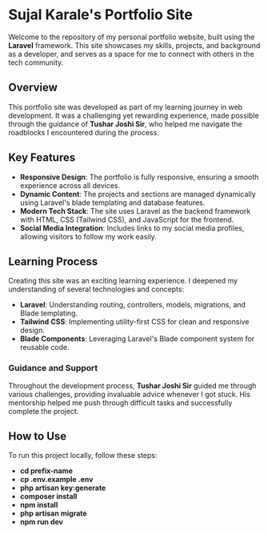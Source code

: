 # Sujal Karale's Portfolio Site

Welcome to the repository of my personal portfolio website, built using the **Laravel** framework. This site showcases my skills, projects, and background as a developer, and serves as a space for me to connect with others in the tech community.

## Overview

This portfolio site was developed as part of my learning journey in web development. It was a challenging yet rewarding experience, made possible through the guidance of **Tushar Joshi Sir**, who helped me navigate the roadblocks I encountered during the process.

## Key Features

- **Responsive Design**: The portfolio is fully responsive, ensuring a smooth experience across all devices.
- **Dynamic Content**: The projects and sections are managed dynamically using Laravel's blade templating and database features.
- **Modern Tech Stack**: The site uses Laravel as the backend framework with HTML, CSS (Tailwind CSS), and JavaScript for the frontend.
- **Social Media Integration**: Includes links to my social media profiles, allowing visitors to follow my work easily.

## Learning Process

Creating this site was an exciting learning experience. I deepened my understanding of several technologies and concepts:

- **Laravel**: Understanding routing, controllers, models, migrations, and Blade templating.
- **Tailwind CSS**: Implementing utility-first CSS for clean and responsive design.
- **Blade Components**: Leveraging Laravel's Blade component system for reusable code.

### Guidance and Support

Throughout the development process, **Tushar Joshi Sir** guided me through various challenges, providing invaluable advice whenever I got stuck. His mentorship helped me push through difficult tasks and successfully complete the project.

## How to Use

To run this project locally, follow these steps:

- **cd prefix-name**
- **cp .env.example .env**
- **php artisan key:generate**
- **composer install**
- **npm install**
- **php artisan migrate**
- **npm run dev**